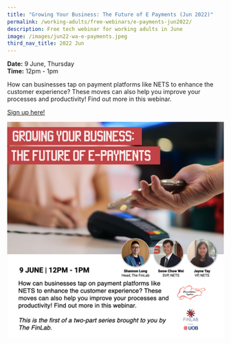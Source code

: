 ```yaml
---
title: "Growing Your Business: The Future of E Payments (Jun 2022)"
permalink: /working-adults/free-webinars/e-payments-jun2022/
description: Free tech webinar for working adults in June
image: /images/jun22-wa-e-payments.jpeg
third_nav_title: 2022 Jun
---
```


**Date:** 9 June, Thursday
<br> **Time:** 12pm - 1pm

How can businesses tap on payment platforms like NETS to enhance the customer experience? These moves can also help you improve your processes and productivity! Find out more in this webinar.  

[Sign up here!](https://go.gov.sg/wa-finlab3-june22)

![Free webinar on e-payments for businesses](/images/Updated-Jun22-WA-E-Payments.jpeg)